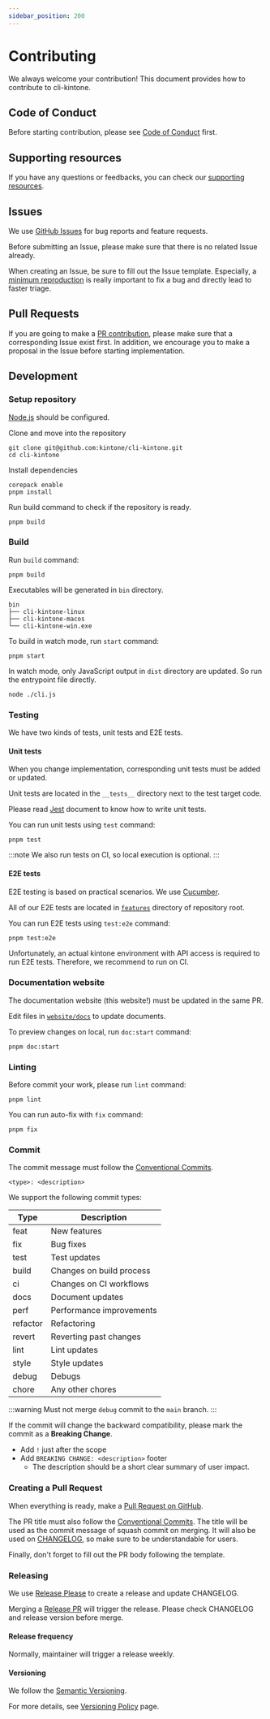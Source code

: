 ```yaml
---
sidebar_position: 200
---
```


# Contributing

We always welcome your contribution! This document provides how to contribute to cli-kintone.

## Code of Conduct

Before starting contribution, please see [Code of Conduct](https://github.com/kintone/.github/blob/main/docs/CODE_OF_CONDUCT.md) first.

## Supporting resources

If you have any questions or feedbacks, you can check our [supporting resources](/community).

## Issues

We use [GitHub Issues](https://github.com/kintone/cli-kintone/issues) for bug reports and feature requests.

Before submitting an Issue, please make sure that there is no related Issue already.

When creating an Issue, be sure to fill out the Issue template. Especially, a [minimum reproduction](https://stackoverflow.com/help/minimal-reproducible-example) is really important to fix a bug and directly lead to faster triage.

## Pull Requests

If you are going to make a [PR contribution](https://github.com/kintone/cli-kintone/pulls), please make sure that a corresponding Issue exist first.
In addition, we encourage you to make a proposal in the Issue before starting implementation.

## Development

### Setup repository

[Node.js](https://nodejs.org/) should be configured.

Clone and move into the repository

```shell
git clone git@github.com:kintone/cli-kintone.git
cd cli-kintone
```

Install dependencies

```shell
corepack enable
pnpm install
```

Run build command to check if the repository is ready.

```shell
pnpm build
```

### Build

Run `build` command:

```shell
pnpm build
```

Executables will be generated in `bin` directory.

```
bin
├── cli-kintone-linux
├── cli-kintone-macos
└── cli-kintone-win.exe
```

To build in watch mode, run `start` command:

```shell
pnpm start
```

In watch mode, only JavaScript output in `dist` directory are updated. So run the entrypoint file directly.

```shell
node ./cli.js
```

### Testing

We have two kinds of tests, unit tests and E2E tests.

#### Unit tests

When you change implementation, corresponding unit tests must be added or updated.

Unit tests are located in the `__tests__` directory next to the test target code.

Please read [Jest](https://jestjs.io/) document to know how to write unit tests.

You can run unit tests using `test` command:

```shell
pnpm test
```

:::note
We also run tests on CI, so local execution is optional.
:::

#### E2E tests

E2E testing is based on practical scenarios. We use [Cucumber](https://github.com/cucumber/cucumber-js).

All of our E2E tests are located in [`features`](https://github.com/kintone/cli-kintone/tree/main/features) directory of repository root.

You can run E2E tests using `test:e2e` command:

```shell
pnpm test:e2e
```

Unfortunately, an actual kintone environment with API access is required to run E2E tests.
Therefore, we recommend to run on CI.

### Documentation website

The documentation website (this website!) must be updated in the same PR.

Edit files in [`website/docs`](https://github.com/kintone/cli-kintone/tree/main/website/docs) to update documents.

To preview changes on local, run `doc:start` command:

```shell
pnpm doc:start
```

### Linting

Before commit your work, please run `lint` command:

```shell
pnpm lint
```

You can run auto-fix with `fix` command:

```shell
pnpm fix
```

### Commit

The commit message must follow the [Conventional Commits](https://www.conventionalcommits.org/en/v1.0.0/).

```
<type>: <description>
```

We support the following commit types:

| Type     | Description              |
| -------- | ------------------------ |
| feat     | New features             |
| fix      | Bug fixes                |
| test     | Test updates             |
| build    | Changes on build process |
| ci       | Changes on CI workflows  |
| docs     | Document updates         |
| perf     | Performance improvements |
| refactor | Refactoring              |
| revert   | Reverting past changes   |
| lint     | Lint updates             |
| style    | Style updates            |
| debug    | Debugs                   |
| chore    | Any other chores         |

:::warning
Must not merge `debug` commit to the `main` branch.
:::

If the commit will change the backward compatibility, please mark the commit as a **Breaking Change**.

- Add `!` just after the scope
- Add `BREAKING CHANGE: <description>` footer
  - The description should be a short clear summary of user impact.

### Creating a Pull Request

When everything is ready, make a [Pull Request on GitHub](https://github.com/kintone/cli-kintone/pulls).

The PR title must also follow the [Conventional Commits](https://www.conventionalcommits.org/en/v1.0.0/).
The title will be used as the commit message of squash commit on merging.
It will also be used on [CHANGELOG](https://github.com/kintone/cli-kintone/blob/main/CHANGELOG.md), so make sure to be understandable for users.

Finally, don't forget to fill out the PR body following the template.

### Releasing

We use [Release Please](https://github.com/googleapis/release-please) to create a release and update CHANGELOG.

Merging a [Release PR](https://github.com/kintone/cli-kintone/pulls?q=is%3Apr+is%3Aopen+label%3A%22autorelease%3A+pending%22) will trigger the release.
Please check CHANGELOG and release version before merge.

#### Release frequency

Normally, maintainer will trigger a release weekly.

#### Versioning

We follow the [Semantic Versioning](https://semver.org/).

For more details, see [Versioning Policy](./versioning) page.
